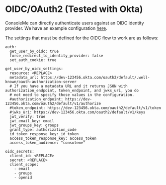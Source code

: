 # OIDC/OAuth2 \(Tested with Okta\)

ConsoleMe can directly authenticate users against an OIDC identity provider. We have an example configuration [here](https://github.com/Netflix/consoleme/blob/master/example_config/example_config_oidc.yaml). 

The settings that must be defined for the OIDC flow to work are as follows:

```text
auth:
  get_user_by_oidc: true
  force_redirect_to_identity_provider: false
  set_auth_cookie: true

get_user_by_oidc_settings:
  resource: <REPLACE>
  metadata_url: https://dev-123456.okta.com/oauth2/default/.well-known/oauth-authorization-server
  # If you have a metadata URL and it returns JSON with authorization_endpoint, token_endpoint, and jwks_uri, you do
  # not need to specify those values in the configuration.
  #authorization_endpoint: https://dev-123456.okta.com/oauth2/default/v1/authorize
  #token_endpoint: https://dev-123456.okta.com/oauth2/default/v1/token
  #jwks_uri: https://dev-123456.okta.com/oauth2/default/v1/keys
  jwt_verify: true
  jwt_email_key: email
  jwt_groups_key: groups
  grant_type: authorization_code
  id_token_response_key: id_token
  access_token_response_key: access_token
  access_token_audience: "consoleme"

oidc_secrets:
  client_id: <REPLACE>
  secret: <REPLACE>
  client_scope:
    - email
    - groups
    - openid
```



